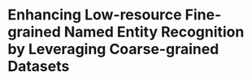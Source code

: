 # Enhancing Low-resource Fine-grained Named Entity Recognition by Leveraging Coarse-grained Datasets

